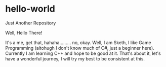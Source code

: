 # hello-world
Just Another Repository

Well, Hello There!

It's a me, get that, hahaha.........  no, okay. Well, I am Sketh, I like Game Programming (altohugh I don't know much of C#, just a beginner here).
Currently I am learning C++ and hope to be good at it. That's about it, let's have a wonderful journey, I will try my best to be consistent at this.
